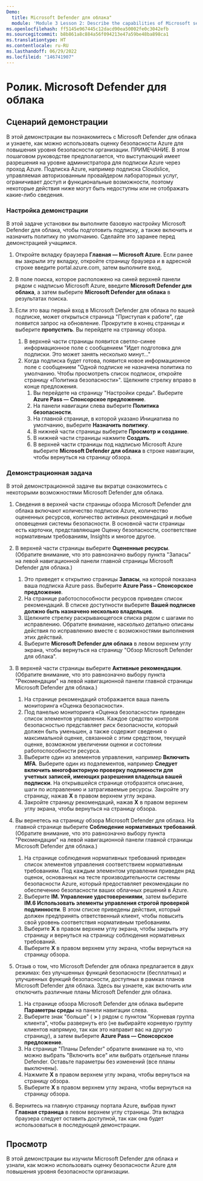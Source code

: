 ```yaml
---
Demo:
  title: Microsoft Defender для облака"
  module: 'Module 3 Lesson 2: Describe the capabilities of Microsoft security solutions: Describe security management capabilities of Azure'
ms.openlocfilehash: ff5145e967445c12dacd90ea50002fe0c3042efb
ms.sourcegitcommit: b8b861a8c884a56f094213e47a59be48ba898ca1
ms.translationtype: HT
ms.contentlocale: ru-RU
ms.lasthandoff: 06/29/2022
ms.locfileid: "146741907"
---
```

# <a name="demo-microsoft-defender-for-cloud"></a>Ролик. Microsoft Defender для облака

## <a name="demo-scenario"></a>Сценарий демонстрации

В этой демонстрации вы познакомитесь с Microsoft Defender для облака и узнаете, как можно использовать оценку безопасности Azure для повышения уровня безопасности организации.  ПРИМЕЧАНИЕ. В этом пошаговом руководстве предполагается, что выступающий имеет разрешения на уровне администратора для подписки Azure через проход Azure.  Подписка Azure, например подписка Cloudslice, управляемая авторизованным провайдером лабораторных услуг, ограничивает доступ и функциональные возможности, поэтому некоторые действия ниже могут быть недоступны или не отображать какие-либо сведения.

### <a name="demo-setup"></a>Настройка демонстрации

В этой задаче установки вы выполните базовую настройку Microsoft Defender для облака, чтобы подготовить подписку, а также включить и назначить политику по умолчанию. Сделайте это заранее перед демонстрацией учащимся. 

1. Откройте вкладку браузера **Главная — Microsoft Azure**.  Если ранее вы закрыли эту вкладку, откройте страницу браузера и в адресной строке введите portal.azure.com, затем выполните вход.

1. В поле поиска, которое расположено на синей верхней панели рядом с надписью Microsoft Azure, введите **Microsoft Defender для облака**, а затем выберите **Microsoft Defender для облака** в результатах поиска.

1. Если это ваш первый вход в Microsoft Defender для облака по вашей подписке, может открыться страница "Приступая к работе", где появится запрос на обновление.  Прокрутите в конец страницы и выберите **пропустить**.  Вы перейдете на страницу обзора.
    1. В верхней части страницы появится светло-синее информационное поле с сообщением "Идет подготовка для подписки. Это может занять несколько минут..."
    1. Когда подписка будет готова, появится новое информационное поле с сообщением "Одной подписке не назначена политика по умолчанию. Чтобы просмотреть список подписок, откройте страницу «Политика безопасности»".  Щелкните стрелку вправо в конце предложения.
        1. Вы перейдете на страницу "Настройки среды". Выберите **Azure Pass — Спонсорское предложение**. 
        1. На панели навигации слева выберите **Политика безопасности**.
        1. На главной странице, в которой указано Инициатива по умолчанию, выберите **Назначить политику**.
        1. В нижней части страницы выберите **Просмотр и создание**.
        1. В нижней части страницы нажмите **Создать**.
        1. В верхней части страницы под надписью Microsoft Azure выберите **Microsoft Defender для облака** в строке навигации, чтобы вернуться на страницу обзора.

### <a name="demo-task"></a>Демонстрационная задача

В этой демонстрационной задаче вы вкратце ознакомитесь с некоторыми возможностями Microsoft Defender для облака.

1. Сведения в верхней части страницы обзора Microsoft Defender для облака включают количество подписок Azure, количество оцененных ресурсов, количество активных рекомендаций и любые оповещения системы безопасности.  В основной части страницы есть карточки, представляющие Оценку безопасности, соответствие нормативным требованиям, Insights и многое другое.  

1. В верхней части страницы выберите **Оцененные ресурсы**.  (Обратите внимание, что это равнозначно выбору пункта "Запасы" на левой навигационной панели главной страницы Microsoft Defender для облака.)
    1. Это приведет к открытию страницы **Запасы**, на которой показана ваша подписка Azure pass.  Выберите **Azure Pass – Спонсорское предложение**.
    1. На странице работоспособности ресурсов приведен список рекомендаций.  В списке доступности выберите **Вашей подписке должно быть назначено несколько владельцев**.
    1. Щелкните стрелку раскрывающегося списка рядом с шагами по исправлению. Обратите внимание, насколько детально описаны действия по исправлению вместе с возможностями выполнения этих действий.  
    1. Выберите **Microsoft Defender для облака** в левом верхнем углу экрана, чтобы вернуться на страницу "Обзор Microsoft Defender для облака".

1. В верхней части страницы выберите **Активные рекомендации**.  (Обратите внимание, что это равнозначно выбору пункта "Рекомендации" на левой навигационной панели главной страницы Microsoft Defender для облака.)
    1. На странице рекомендаций отображается ваша панель мониторинга «Оценка безопасности».
    1. Под панелью мониторинга «Оценка безопасности» приведен список элементов управления. Каждое средство контроля безопасностью представляет риск безопасности, который должен быть уменьшен, а также содержит сведения о максимальной оценке, связанной с этим средством, текущей оценке, возможном увеличении оценки и состоянии работоспособности ресурса.  
    1. Выберите один из элементов управления, например **Включить MFA**.  Выберите один из подэлементов, например **Следует включить многофакторную проверку подлинности для учетных записей, имеющих разрешения владельца вашей подписки**.  На открывшейся странице отобразятся описание, шаги по исправлению и затрагиваемые ресурсы. Закройте эту страницу, нажав **X** в правом верхнем углу экрана.
    1. Закройте страницу рекомендаций, нажав **X** в правом верхнем углу экрана, чтобы вернуться на страницу обзора.

1. Вы вернетесь на страницу обзора Microsoft Defender для облака.  На главной странице выберите **Соблюдение нормативных требований**. (Обратите внимание, что это равнозначно выбору пункта "Рекомендации" на левой навигационной панели главной страницы Microsoft Defender для облака.)
    1. На странице соблюдения нормативных требований приведен список элементов управления соответствием нормативным требованиям.  Под каждым элементом управления приведен ряд оценок, основанных на тесте производительности системы безопасности Azure, который предоставляет рекомендации по обеспечению безопасности ваших облачных решений в Azure.
    1. Выберите **IM. Управление удостоверениями**, затем выберите **IM.6 Использовать элементы управления строгой проверкой подлинности**.  В этом списке приведены действия, который должен предпринять ответственный клиент, чтобы повысить свой уровень соответствия нормативным требованиям.
    1. Выберите **X** в правом верхнем углу экрана, чтобы закрыть эту страницу и вернуться на страницу соблюдения нормативных требований.
    1. Выберите **X** в правом верхнем углу экрана, чтобы вернуться на страницу обзора.

1. Отзыв о том, что Microsoft Defender для облака предлагается в двух режимах: без улучшенных функций безопасности (бесплатных) и улучшенных функций безопасности, доступных в рамках планов Microsoft Defender для облака. Здесь вы узнаете, как включить или отключить различные планы Microsoft Defender для облака.
    1. На странице обзора Microsoft Defender для облака выберите **Параметры среды** на панели навигации слева.
    1. Выберите знак "больше" ( **>** ) рядом с пунктом "Корневая группа клиента", чтобы развернуть его (не выбирайте корневую группу клиентов напрямую, так как это направит вас на другую страницу), а затем выберите **Azure Pass — Спонсорское предложение**.
    1. На странице "Планы Defender" обратите внимание на то, что можно выбрать "Включить все" или выбрать отдельные планы Defender. Оставьте параметры без изменений (все планы выключены).
    1. Нажмите **X** в правом верхнем углу экрана, чтобы вернуться на страницу обзора.
    1. Выберите **X** в правом верхнем углу экрана, чтобы вернуться на страницу обзора.

1. Вернитесь на главную страницу портала Azure, выбрав пункт **Главная страница** в левом верхнем углу страницы.  Эта вкладка браузера следует оставить доступной, так как она будет использоваться в последующей демонстрации.

## <a name="review"></a>Просмотр

В этой демонстрации вы изучили Microsoft Defender для облака и узнали, как можно использовать оценку безопасности Azure для повышения уровня безопасности организации.
